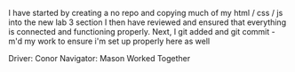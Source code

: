 I have started by creating a no repo and copying much of my html / css / js into the new lab 3 section
I then have reviewed and ensured that everything is connected and functioning properly.
Next, I git added and git commit -m'd my work to ensure i'm set up properly here as well

Driver: Conor
Navigator: Mason
Worked Together